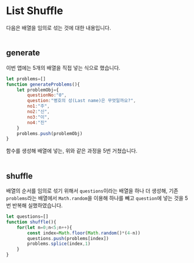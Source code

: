 # List Shuffle
다음은 배열을 임의로 섞는 것에 대한 내용입니다.  
<br>

## generate
이번 앱에는 5개의 배열을 직접 넣는 식으로 했습니다.
```js
let problems=[]
function generateProblems(){
    let problemObj={
        questionNo:"0",
        question:"병호의 성(Last name)은 무엇일까요?",
        no1:"주",
        no2:"신",
        no3:"이",
        no4:"진"
    }
    problems.push(problemObj)
}
```
함수를 생성해 배열에 넣는, 위와 같은 과정을 5번 거쳤습니다.  
<br>

## shuffle
배열의 순서를 임의로 섞기 위해서 `questions`이라는 배열을 하나 더 생성해, 기존 `problems`라는 배열에서 `Math.random`을 이용해 하나를 빼고 `question`에 넣는 것을 5번 반복해 실했하였습니다.
```js
let questions=[]
function shuffle(){
    for(let n=0;n<5;n++){
        const index=Math.floor(Math.random()*(4-n))
        questions.push(problems[index])
        problems.splice(index,1)
    }
}
```